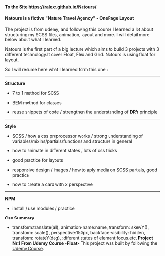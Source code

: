 #### To the Site:https://ralexr.github.io/Natours/


#### Natours is a fictive "Nature Travel Agency" - OnePage Layout

The project is from udemy, and following this course I learned a lot about structuring my SCSS files, animation, layout and more. I will detail more below about what I learned.

Natours is the first part of a big lecture which aims to build 3 projects with 3 different technology.It cover Float, Flex and Grid. Natours is using float for layout.

So I will resume here what I learned form this one :
<hr>

**Structure**

- 7 to 1 method for SCSS

- BEM method for classes

- reuse snippets of code / strengthen the understanding of **DRY** principle
<hr>

**Style**

- SCSS / how a css preprocessor works / strong understanding of variables/mixins/partials/functions and structure in general

- how to animate in different states / lots of css tricks

- good practice for layouts

- responsive design / images / how to aply media on SCSS partials, good practice

- how to create a card with 2 perspective 
<hr>

**NPM**

- install / use modules / practice

**Css Summary**

- transform:translate(all), animation-name:name, transform: skewY(), transform: scale(), perspective:150px, backface-visibility: hidden,<br>
transform: rotateY(deg), :diferent states of element:focus.etc.
**Project Nr.1 From Udemy Course -Float-**
This project was built by following the [Udemy Course](https://www.udemy.com/course/advanced-css-and-sass/).
